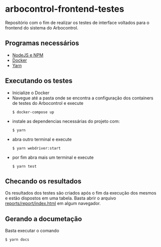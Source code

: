 # arbocontrol-frontend-testes

Repositório com o fim de realizar os testes de interface voltados para o frontend do sistema do Arbocontrol.

## Programas necessários

- [NodeJS e NPM](https://nodejs.org/en/)
- [Docker](https://www.docker.com/)
- [Yarn](https://yarnpkg.com/)

## Executando os testes

- Inicialize o Docker
- Navegue até a pasta onde se encontra  a configuração dos containers de testes do Arbocontrol e execute
    ```
    $ docker-compose up
    ```
- instale as dependencias necessárias do projeto com:
    ```
    $ yarn
    ```
- abra outro terminal e execute
    ```
    $ yarn webdriver:start
    ```
- por fim abra mais um terminal e execute
    ```
    $ yarn test
    ```

## Checando os resultados

Os resultados dos testes são criados após o fim da execução dos mesmos e estão dispostos em uma tabela. Basta abrir o arquivo [reports/report/index.html](reports/report/index.html) em algum navegador.

## Gerando a documetação

Basta executar o comando 

```
$ yarn docs
```
